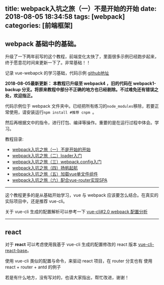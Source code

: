 title: webpack入坑之旅（一）不是开始的开始
date: 2018-08-05 18:34:58
tags: [webpack]
categories: [前端框架]
---

## webpack 基础中的基础。

升级了一下两年前写的这个教程，前端变化太快了，里面很多示例已经跑步起来，终于愿意花时间来更新一下了。非常基础！！

记录 vue-webapck 的学习基础，代码示例 [github地址](https://github.com/guowenfh/vue-webpack)

**2018-08-05最新更新： 本教程已升级至 webpack4 ，旧的代码在 webpack1-backup 分支。将原来教程中部分不正确的地方也已经剔除。不过难免还有错误之处，欢迎指正。**

代码示例位于 webpack 文件夹中。已经把所有练习的`node_modules`移除，若要正常使用，请安装运行`npm install #推荐 cnpm `。

然后再根据文中的指令，进行打包、编译等操作。重要的是在运行过程中体会。学习。

教程目录:

- [webpack入坑之旅（一）不是开始的开始](//guowenfh.github.io/2016/03/24/vue-webpack-01-base/)
- [webpack入坑之旅（二）loader入门](//guowenfh.github.io/2016/03/24/vue-webpack-02-deploy/)
- [webpack入坑之旅（三）webpack.config入门](//guowenfh.github.io/2016/03/24/vue-webpack-03-config/)
- [webpack入坑之旅（四）扬帆起航](//guowenfh.github.io/2016/03/24/vue-webpack-04-custom/)
- [webpack入坑之旅（五）加载vue单文件组件](//guowenfh.github.io/2016/03/25/vue-webpack-05-vue/)
- [webpack入坑之旅（六）配合vue-router实现SPA](//guowenfh.github.io/2016/03/28/vue-webpack-06-router/)

----

这个教程更多的是从基础开始学习，vue 与 webpack 应该要怎么结合。在真实的实际项目中，还是推荐 vue-cli。

关于 vue-cli 生成的配置解析可以参考一下 [vue-cli#2.0 webpack 配置分析](https://github.com/DDFE/DDFE-blog/issues/10)

---

## react

对于 **react** 可以考虑使用我基于 vue-cli 生成的配置修改的 react 版本 [vue-cli-react-base](https://github.com/guowenfh/vue-cli-react-base)。

使用 vue-cli 类似的配置与命令，来驱动 react 项目，在 router 分支也有 使用 react + router + antd 的例子


若是有什么地方，没有写对的，也请大家指出，帮忙改进，谢谢！
